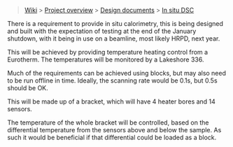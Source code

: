 > [Wiki](Home) > [Project overview](Project-Overview) > [Design documents](Design-Documents) > [In situ DSC](In-Situ-DSC)

There is a requirement to provide in situ calorimetry, this is being designed and built with the expectation of testing at the end of the January shutdown, with it being in use on a beamline, most likely HRPD, next year.

This will be achieved by providing temperature heating control from a Eurotherm.
The temperatures will be monitored by a Lakeshore 336.

Much of the requirements can be achieved using blocks, but may also need to be run offline in time. Ideally, the scanning rate would be 0.1s, but 0.5s should be OK.

This will be made up of a bracket, which will have 4 heater bores and 14 sensors.

The temperature of the whole bracket will be controlled, based on the differential temperature from the sensors above and below the sample. As such it would be beneficial if that differential could be loaded as a block.

